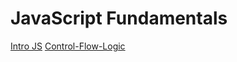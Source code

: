 
# JavaScript Fundamentals
[Intro JS](https://github.com/Nezhdetov/Software-University/tree/master/JavaScript-Development/JavaScript-Fundamentals/01.Intro-JS)
[Control-Flow-Logic](https://github.com/Nezhdetov/Software-University/tree/master/JavaScript-Development/JavaScript-Fundamentals/02.Control-Flow-Logic)
